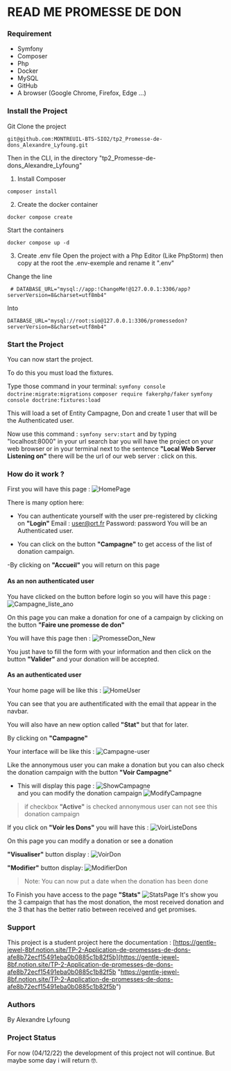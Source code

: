 ﻿# READ ME PROMESSE DE DON
### Requirement
- Symfony
- Composer
- Php
- Docker
- MySQL
- GitHub
- A browser (Google Chrome, Firefox, Edge ...)

### Install the Project
Git Clone the project 
````
git@github.com:MONTREUIL-BTS-SIO2/tp2_Promesse-de-dons_Alexandre_Lyfoung.git
````

Then in the CLI, in the directory "tp2_Promesse-de-dons_Alexandre_Lyfoung"

1) Install Composer
````
composer install
````

2) Create the docker container
````
docker compose create
````
Start the containers
````
docker compose up -d
````
3) Create .env file
Open the project with a Php Editor (Like PhpStorm)
then copy at the root the .env-exemple and rename it ".env"

Change the line 
````
 # DATABASE_URL="mysql://app:!ChangeMe!@127.0.0.1:3306/app?serverVersion=8&charset=utf8mb4"
````

Into 
````
DATABASE_URL="mysql://root:sio@127.0.0.1:3306/promessedon?serverVersion=8&charset=utf8mb4"
````

### Start the Project

You can now start the project.

To do this you must load the fixtures.

Type those command in your terminal:
``symfony console doctrine:migrate:migrations``
``composer require fakerphp/faker``
``symfony console doctrine:fixtures:load``

This will load a set of Entity Campagne, Don and create 1 user that will be the Authenticated user.

Now use this command : ``symfony serv:start``
and by typing "localhost:8000" in your url search bar you will have the project on your web browser or in your terminal next to the sentence **"Local Web Server    Listening on"** there will be the url of our web server : click on this.
    
### How do it work ?

First you will have this page :
![HomePage](HomePage.PNG)

There is many option here:
- You can authenticate yourself with the user pre-registered by clicking on **"Login"**
Email : user@ort.fr
Password: password
You will be an Authenticated user.

- You can click on the button **"Campagne"** to get access of the list of donation campaign.

-By clicking on **"Accueil"** you will return on this page

#### As an non authenticated user

You have clicked on the button before login so you will have this page : 
![Campagne_liste_ano](VoirDons-user.PNG)

On this page you can make a donation for one of a campaign by clicking on the button **"Faire une promesse de don"**

You will have this page then :
![PromesseDon_New](CreateDon-Ano.PNG)

You just have to fill the form with your information and then click on the button **"Valider"** and your donation will be accepted.

#### As an authenticated user

Your home page will be like this :
![HomeUser](HomeUser.PNG)

You can see that you are authentificated with the email that appear in the navbar.

You will also have an new option called **"Stat"** but that for later.

By clicking on **"Campagne"**

Your interface will be like this :
![Campagne-user](campagne-user.PNG)

Like the annonymous user you can make a donation but you can also check the donation campaign with the button **"Voir Campagne"**
- This will display this page : 
 ![ShowCampagne](ShowCampagne.PNG)  
 and you can modify the donation campaign
 ![ModifyCampagne](ModifyCampagne.PNG)
 > if checkbox **"Active"** is checked annonymous user can not see this donation campaign


If you click on **"Voir les Dons"** you will have this :
![VoirListeDons](VoirDons-user.PNG)

On this page you can modify a donation or see a donation

**"Visualiser"** button display :
![VoirDon](VoirDon.PNG)

**"Modifier"** button display:
![ModifierDon](ModifierDon.PNG)

> Note: You can now put a date when the donation has been done

To Finish you have access to the page **"Stats"** 
![StatsPage](Stat.PNG)
It's show you the 3 campaign that has the most donation, the most received donation and the 3 that has the better ratio between received and get promises.

### Support
This project is a student project here the documentation :
 [https://gentle-jewel-8bf.notion.site/TP-2-Application-de-promesses-de-dons-afe8b72ecf15491eba0b0885c1b82f5b](https://gentle-jewel-8bf.notion.site/TP-2-Application-de-promesses-de-dons-afe8b72ecf15491eba0b0885c1b82f5b "https://gentle-jewel-8bf.notion.site/TP-2-Application-de-promesses-de-dons-afe8b72ecf15491eba0b0885c1b82f5b")

### Authors
By Alexandre Lyfoung

### Project Status
For now (04/12/22) the development of this project not will continue. But maybe some day i will return 🤓.


